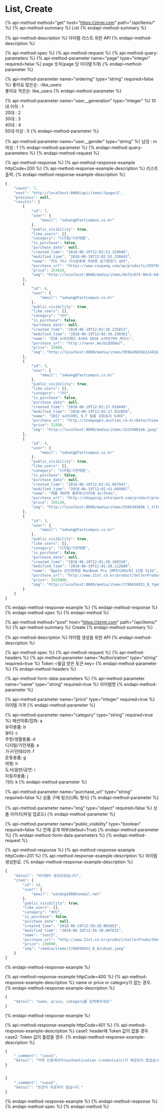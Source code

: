 # List, Create

{% api-method method="get" host="https://zirmi.com" path="/api/items/" %}
{% api-method-summary %}
List
{% endapi-method-summary %}

{% api-method-description %}
아이템 리스트 위한 API
{% endapi-method-description %}

{% api-method-spec %}
{% api-method-request %}
{% api-method-query-parameters %}
{% api-method-parameter name="page" type="integer" required=false %}
page 숫자\(page 당 아이템 5개\)
{% endapi-method-parameter %}

{% api-method-parameter name="ordering" type="string" required=false %}
좋아요 많은순: -like\_users  
좋아요 적은순: like\_users
{% endapi-method-parameter %}

{% api-method-parameter name="user\_\_generation" type="integer" %}
10대 이하 : 1  
20대 : 2  
30대 : 3  
40대 : 4  
50대 이상 : 5
{% endapi-method-parameter %}

{% api-method-parameter name="user\_\_gender" type="string" %}
남성 : m  
여성 : f
{% endapi-method-parameter %}
{% endapi-method-query-parameters %}
{% endapi-method-request %}

{% api-method-response %}
{% api-method-response-example httpCode=200 %}
{% api-method-response-example-description %}
리스트 출력.
{% endapi-method-response-example-description %}

```javascript
{
    "count": 7,
    "next": "http://localhost:8000/api/items/?page=2",
    "previous": null,
    "results": [
        {
            "id": 7,
            "user": {
                "email": "swkang@fastcampus.co.kr"
            },
            "public_visibility": true,
            "like_users": [],
            "category": "디지털/가전제품",
            "is_purchase": false,
            "purchase_date": null,
            "created_time": "2018-06-19T12:02:52.328046",
            "modified_time": "2018-06-19T12:02:52.330643",
            "name": "카도 미니 가시광촉매 차량용 공기청정기 실버",
            "purchase_url": "https://www.coupang.com/vp/products/29576028",
            "price": 253920,
            "img": "http://localhost:8000/media/items/6bf2c6f5-90c6-4d47-81fa-71e7c4ed4ad3.jpeg"
        },
        {
            "id": 6,
            "user": {
                "email": "swkang@fastcampus.co.kr"
            },
            "public_visibility": true,
            "like_users": [],
            "category": "기타",
            "is_purchase": false,
            "purchase_date": null,
            "created_time": "2018-06-19T12:02:36.235813",
            "modified_time": "2018-06-19T12:02:36.238361",
            "name": "ESR 뉴아이패드 6세대 2018 스마트커버 케이스",
            "purchase_url": "http://naver.me/GiQ5EWa7",
            "price": 25900,
            "img": "http://localhost:8000/media/items/9596208268224416_263489014.jpeg"
        },
        {
            "id": 5,
            "user": {
                "email": "swkang@fastcampus.co.kr"
            },
            "public_visibility": true,
            "like_users": [],
            "category": "기타",
            "is_purchase": false,
            "purchase_date": null,
            "created_time": "2018-06-19T12:02:17.918448",
            "modified_time": "2018-06-19T12:02:17.922059",
            "name": "2017 뉴아이패드 9.7 필름 강화유리 5세대",
            "purchase_url": "http://itempage3.auction.co.kr/DetailView.aspx?ItemNo=B527111076",
            "price": 11500,
            "img": "http://localhost:8000/media/items/15234081e6.jpeg"
        },
        {
            "id": 4,
            "user": {
                "email": "swkang@fastcampus.co.kr"
            },
            "public_visibility": true,
            "like_users": [],
            "category": "디지털/가전제품",
            "is_purchase": false,
            "purchase_date": null,
            "created_time": "2018-06-19T12:01:41.667941",
            "modified_time": "2018-06-19T12:01:41.669967",
            "name": "애플 에어팟 블루투스이어폰 AirPods",
            "purchase_url": "http://shopping.interpark.com/product/productInfo.do?prdNo=5565493696",
            "price": 195130,
            "img": "http://localhost:8000/media/items/5565493696_l_tlFAZoO.jpeg"
        },
        {
            "id": 3,
            "user": {
                "email": "swkang@fastcampus.co.kr"
            },
            "public_visibility": true,
            "like_users": [],
            "category": "디지털/가전제품",
            "is_purchase": false,
            "purchase_date": null,
            "created_time": "2018-06-19T12:01:20.108318",
            "modified_time": "2018-06-19T12:01:20.112680",
            "name": "Apple 공인판매점 MacBook Pro [MPXY2KH/A] 13형 512G",
            "purchase_url": "http://www.11st.co.kr/product/SellerProductDetail.tmall?method=getSellerProductDetail&prdNo=1780658921",
            "price": 2425000,
            "img": "http://localhost:8000/media/items/1780658921_B_7qe0lBx.jpeg"
        }
    ]
}
```
{% endapi-method-response-example %}
{% endapi-method-response %}
{% endapi-method-spec %}
{% endapi-method %}

{% api-method method="post" host="https://zirmi.com" path="/api/items/" %}
{% api-method-summary %}
Create
{% endapi-method-summary %}

{% api-method-description %}
아이템 생성을 위한 API
{% endapi-method-description %}

{% api-method-spec %}
{% api-method-request %}
{% api-method-headers %}
{% api-method-parameter name="Authorization" type="string" required=true %}
Token &lt;발급 받은 토큰 key&gt;
{% endapi-method-parameter %}
{% endapi-method-headers %}

{% api-method-form-data-parameters %}
{% api-method-parameter name="name" type="string" required=true %}
아이템명
{% endapi-method-parameter %}

{% api-method-parameter name="price" type="integer" required=true %}
아이템 가격
{% endapi-method-parameter %}

{% api-method-parameter name="category" type="string" required=true %}
패션의류/잡화: a   
유아용품: b  
뷰티: c   
주방/생활용품: d   
디지털/가전제품: e   
가구/인테리어: f   
운동용품: g   
여행: h   
도서/음반/공연: i   
자동차용품: j   
기타: k
{% endapi-method-parameter %}

{% api-method-parameter name="purchase\_url" type="string" required=false %}
상품 구매 링크\(URL 형식\)
{% endapi-method-parameter %}

{% api-method-parameter name="img" type="object" required=false %}
상품 이미지\(파일 업로드\)
{% endapi-method-parameter %}

{% api-method-parameter name="public\_visibility" type="boolean" required=false %}
전체 공개 여부\(defaut=True\)
{% endapi-method-parameter %}
{% endapi-method-form-data-parameters %}
{% endapi-method-request %}

{% api-method-response %}
{% api-method-response-example httpCode=201 %}
{% api-method-response-example-description %}
아이템 생성완료.
{% endapi-method-response-example-description %}

```javascript
{
    "detail": "아이템이 생성되었습니다",
    "item": {
        "id": 14,
        "user": {
            "email": "windog100@hanmail.net"
        },
        "public_visibility": true,
        "like_users": [],
        "category": "뷰티",
        "is_purchase": false,
        "purchase_date": null,
        "created_time": "2018-06-19T12:56:38.001652",
        "modified_time": "2018-06-19T12:56:38.007632",
        "name": "test3",
        "purchase_url": "http://www.11st.co.kr/product/SellerProductDetail.tmall?method=getSellerProductDetail&prdNo=1780658921",
        "price": 150000,
        "img": "/media/items/1780658921_B_AcLDuqt.jpeg"
    }
}
```
{% endapi-method-response-example %}

{% api-method-response-example httpCode=400 %}
{% api-method-response-example-description %}
name or price or category가 없는 경우.  
{% endapi-method-response-example-description %}

```javascript
{
    "detail": "name, price, category를 입력해주세요"
}
```
{% endapi-method-response-example %}

{% api-method-response-example httpCode=401 %}
{% api-method-response-example-description %}
case1: header에 Token 값이 없을 경우.   
case2: Token 값이 틀렸을 경우.
{% endapi-method-response-example-description %}

```javascript
{
    "_comment": "case1",
    "detail": "자격 인증데이터(authentication credentials)가 제공되지 않았습니다."
}


{
    "_comment": "case2",
    "detail": "토큰이 유효하지 않습니다."
}
```
{% endapi-method-response-example %}
{% endapi-method-response %}
{% endapi-method-spec %}
{% endapi-method %}

